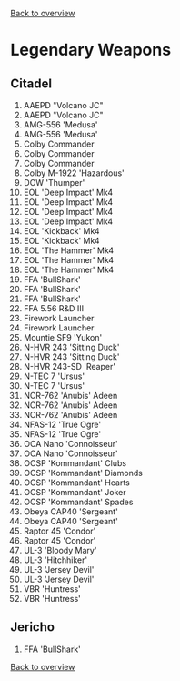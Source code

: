 [Back to overview](../README.md)

# Legendary Weapons

## Citadel 

<ol>
<li>AAEPD "Volcano JC"</li>
<li>AAEPD "Volcano JC"</li>
<li>AMG-556 'Medusa'</li>
<li>AMG-556 'Medusa'</li>
<li>Colby Commander</li>
<li>Colby Commander</li>
<li>Colby Commander</li>
<li>Colby M-1922 'Hazardous'</li>
<li>DOW 'Thumper'</li>
<li>EOL 'Deep Impact' Mk4</li>
<li>EOL 'Deep Impact' Mk4</li>
<li>EOL 'Deep Impact' Mk4</li>
<li>EOL 'Deep Impact' Mk4</li>
<li>EOL 'Kickback' Mk4</li>
<li>EOL 'Kickback' Mk4</li>
<li>EOL 'The Hammer' Mk4</li>
<li>EOL 'The Hammer' Mk4</li>
<li>EOL 'The Hammer' Mk4</li>
<li>FFA 'BullShark'</li>
<li>FFA 'BullShark'</li>
<li>FFA 'BullShark'</li>
<li>FFA 5.56 R&D III</li>
<li>Firework Launcher</li>
<li>Firework Launcher</li>
<li>Mountie SF9 'Yukon'</li>
<li>N-HVR 243 'Sitting Duck'</li>
<li>N-HVR 243 'Sitting Duck'</li>
<li>N-HVR 243-SD 'Reaper'</li>
<li>N-TEC 7 'Ursus'</li>
<li>N-TEC 7 'Ursus'</li>
<li>NCR-762 'Anubis'  Adeen</li>
<li>NCR-762 'Anubis'  Adeen</li>
<li>NCR-762 'Anubis'  Adeen</li>
<li>NFAS-12 'True Ogre'</li>
<li>NFAS-12 'True Ogre'</li>
<li>OCA Nano 'Connoisseur'</li>
<li>OCA Nano 'Connoisseur'</li>
<li>OCSP 'Kommandant' Clubs</li>
<li>OCSP 'Kommandant' Diamonds</li>
<li>OCSP 'Kommandant' Hearts</li>
<li>OCSP 'Kommandant' Joker</li>
<li>OCSP 'Kommandant' Spades</li>
<li>Obeya CAP40 'Sergeant'</li>
<li>Obeya CAP40 'Sergeant'</li>
<li>Raptor 45 'Condor'</li>
<li>Raptor 45 'Condor'</li>
<li>UL-3 'Bloody Mary'</li>
<li>UL-3 'Hitchhiker'</li>
<li>UL-3 'Jersey Devil'</li>
<li>UL-3 'Jersey Devil'</li>
<li>VBR 'Huntress'</li>
<li>VBR 'Huntress'</li>
</ol>

## Jericho

<ol>
<li>FFA 'BullShark'</li>
</ol>

[Back to overview](../README.md)
